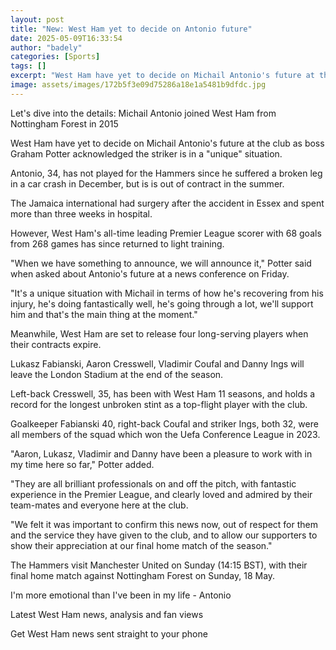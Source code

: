 ```yaml
---
layout: post
title: "New: West Ham yet to decide on Antonio future"
date: 2025-05-09T16:33:54
author: "badely"
categories: [Sports]
tags: []
excerpt: "West Ham have yet to decide on Michail Antonio's future at the club with boss Graham Potter acknowledging the striker is in a 'unique' situation."
image: assets/images/172b5f3e09d75286a18e1a5481b9dfdc.jpg
---
```


Let's dive into the details: Michail Antonio joined West Ham from Nottingham Forest in 2015

West Ham have yet to decide on Michail Antonio's future at the club as boss Graham Potter acknowledged the striker is in a "unique" situation.

Antonio, 34, has not played for the Hammers since he suffered a broken leg in a car crash in December, but is is out of contract in the summer.

The Jamaica international had surgery after the accident in Essex and spent more than three weeks in hospital.

However, West Ham's all-time leading Premier League scorer with 68 goals from 268 games has since returned to light training.

"When we have something to announce, we will announce it," Potter said when asked about Antonio's future at a news conference on Friday.

"It's a unique situation with Michail in terms of how he's recovering from his injury, he's doing fantastically well, he's going through a lot, we'll support him and that's the main thing at the moment."

Meanwhile, West Ham are set to release four long-serving players when their contracts expire. 

Lukasz Fabianski, Aaron Cresswell, Vladimir Coufal and Danny Ings will leave the London Stadium at the end of the season. 

Left-back Cresswell, 35, has been with West Ham 11 seasons, and holds a record for the longest unbroken stint as a top-flight player with the club.

Goalkeeper Fabianski 40, right-back Coufal and striker Ings, both 32, were all members of the squad which won the Uefa Conference League in 2023.

"Aaron, Lukasz, Vladimir and Danny have been a pleasure to work with in my time here so far," Potter added.

"They are all brilliant professionals on and off the pitch, with fantastic experience in the Premier League, and clearly loved and admired by their team-mates and everyone here at the club.

"We felt it was important to confirm this news now, out of respect for them and the service they have given to the club, and to allow our supporters to show their appreciation at our final home match of the season."

The Hammers visit Manchester United on Sunday (14:15 BST), with their final home match against Nottingham Forest on Sunday, 18 May.

I'm more emotional than I've been in my life - Antonio

Latest West Ham news, analysis and fan views

Get West Ham news sent straight to your phone

